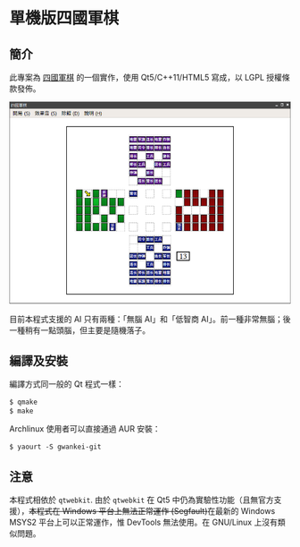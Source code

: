 # 單機版四國軍棋

## 簡介

此專案為 [四國軍棋](https://zh.wikipedia.org/wiki/%E9%99%B8%E8%BB%8D%E6%A3%8B) 的一個實作，使用 Qt5/C++11/HTML5 寫成，以 LGPL 授權條款發佈。

<img src="screenshot.png" />

目前本程式支援的 AI 只有兩種：「無腦 AI」和「低智商 AI」。前一種非常無腦；後一種稍有一點頭腦，但主要是隨機落子。

## 編譯及安裝

編譯方式同一般的 Qt 程式一樣：

```
$ qmake
$ make
```

Archlinux 使用者可以直接通過 AUR 安裝：

```
$ yaourt -S gwankei-git
```

## 注意

本程式相依於 `qtwebkit`. 由於 `qtwebkit` 在 Qt5 中仍為實驗性功能（且無官方支援），<del>本程式在 Windows 平台上無法正常運作 (Segfault)</del>在最新的 Windows MSYS2 平台上可以正常運作，惟 DevTools 無法使用。在 GNU/Linux 上沒有類似問題。
